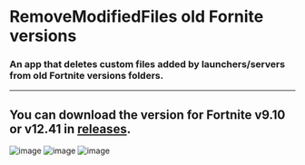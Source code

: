 # RemoveModifiedFiles old Fornite versions
### An app that deletes custom files added by launchers/servers from old Fortnite versions folders.
-------------
You can download the version for Fortnite v9.10 or v12.41 in [releases](https://github.com/Lenny12311212/RemoveModifiedFiles---Old-Fortnite-Versions/releases).
-------------

![image](https://github.com/user-attachments/assets/50c4fd71-7bfe-4ca7-a816-54babb44f099)
![image](https://github.com/user-attachments/assets/fd0342e3-89df-4b79-891b-0fd44f8e54da)
![image](https://github.com/user-attachments/assets/07b14dbd-cd1c-4f7f-83d1-41826d2d9559)
